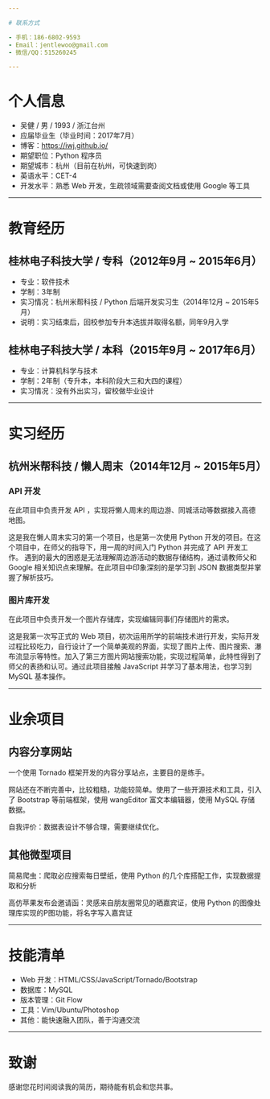 ```yaml
---

# 联系方式

- 手机：186-6802-9593
- Email：jentlewoo@gmail.com
- 微信/QQ：515260245

---
```


# 个人信息

- 吴健 / 男 / 1993 / 浙江台州
- 应届毕业生（毕业时间：2017年7月）
- 博客：https://iwj.github.io/
- 期望职位：Python 程序员
- 期望城市：杭州（目前在杭州，可快速到岗）
- 英语水平：CET-4
- 开发水平：熟悉 Web 开发，生疏领域需要查阅文档或使用 Google 等工具

---

# 教育经历

## 桂林电子科技大学 / 专科（2012年9月 ~ 2015年6月）

- 专业：软件技术
- 学制：3年制
- 实习情况：杭州米帮科技 / Python 后端开发实习生（2014年12月 ~ 2015年5月）
- 说明：实习结束后，回校参加专升本选拔并取得名额，同年9月入学

## 桂林电子科技大学 / 本科（2015年9月 ~ 2017年6月）

- 专业：计算机科学与技术
- 学制：2年制（专升本，本科阶段大三和大四的课程）
- 实习情况：没有外出实习，留校做毕业设计

---

# 实习经历

## 杭州米帮科技 / 懒人周末（2014年12月 ~ 2015年5月）

### API 开发
在此项目中负责开发 API ，实现将懒人周末的周边游、同城活动等数据接入高德地图。

这是我在懒人周末实习的第一个项目，也是第一次使用 Python 开发的项目。在这个项目中，在师父的指导下，用一周的时间入门 Python 并完成了 API 开发工作。
遇到的最大的困惑是无法理解周边游活动的数据存储结构，通过请教师父和 Google 相关知识点来理解。在此项目中印象深刻的是学习到 JSON 数据类型并掌握了解析技巧。

### 图片库开发
在此项目中负责开发一个图片存储库，实现编辑同事们存储图片的需求。

这是我第一次写正式的 Web 项目，初次运用所学的前端技术进行开发，实际开发过程比较吃力，自行设计了一个简单美观的界面，实现了图片上传、图片搜索、瀑布流显示等特性。加入了第三方图片网站搜索功能，实现过程简单，此特性得到了师父的表扬和认可。通过此项目接触 JavaScript 并学习了基本用法，也学习到 MySQL 基本操作。

---

# 业余项目

## 内容分享网站

一个使用 Tornado 框架开发的内容分享站点，主要目的是练手。

网站还在不断完善中，比较粗糙，功能较简单。使用了一些开源技术和工具，引入了 Bootstrap 等前端框架，使用 wangEditor 富文本编辑器，使用 MySQL 存储数据。

自我评价：数据表设计不够合理，需要继续优化。

## 其他微型项目

简易爬虫：爬取必应搜索每日壁纸，使用 Python 的几个库搭配工作，实现数据提取和分析

高仿苹果发布会邀请函：灵感来自朋友圈常见的晒嘉宾证，使用 Python 的图像处理库实现的P图功能，将名字写入嘉宾证

---

# 技能清单

- Web 开发：HTML/CSS/JavaScript/Tornado/Bootstrap
- 数据库：MySQL
- 版本管理：Git Flow
- 工具：Vim/Ubuntu/Photoshop
- 其他：能快速融入团队，善于沟通交流

---

# 致谢

感谢您花时间阅读我的简历，期待能有机会和您共事。
